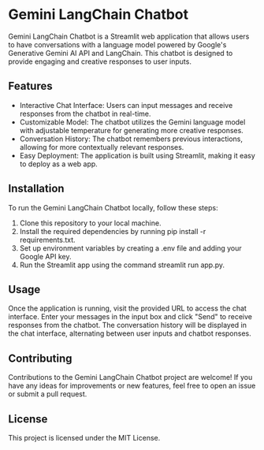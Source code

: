 # Gemini LangChain Chatbot
Gemini LangChain Chatbot is a Streamlit web application that allows users to have conversations with a language model powered by Google's Generative Gemini AI API and LangChain. This chatbot is designed to provide engaging and creative responses to user inputs.

## Features
- Interactive Chat Interface: Users can input messages and receive responses from the chatbot in real-time.
- Customizable Model: The chatbot utilizes the Gemini language model with adjustable temperature for generating more creative responses.
- Conversation History: The chatbot remembers previous interactions, allowing for more contextually relevant responses.
- Easy Deployment: The application is built using Streamlit, making it easy to deploy as a web app.

## Installation
To run the Gemini LangChain Chatbot locally, follow these steps:

1. Clone this repository to your local machine.
2. Install the required dependencies by running pip install -r requirements.txt.
3. Set up environment variables by creating a .env file and adding your Google API key.
4. Run the Streamlit app using the command streamlit run app.py.
   
## Usage
Once the application is running, visit the provided URL to access the chat interface. Enter your messages in the input box and click "Send" to receive responses from the chatbot. The conversation history will be displayed in the chat interface, alternating between user inputs and chatbot responses.

## Contributing
Contributions to the Gemini LangChain Chatbot project are welcome! If you have any ideas for improvements or new features, feel free to open an issue or submit a pull request.

## License
This project is licensed under the MIT License.

